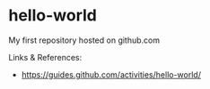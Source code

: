 # hello-world
My first repository hosted on github.com

Links & References:
* https://guides.github.com/activities/hello-world/
